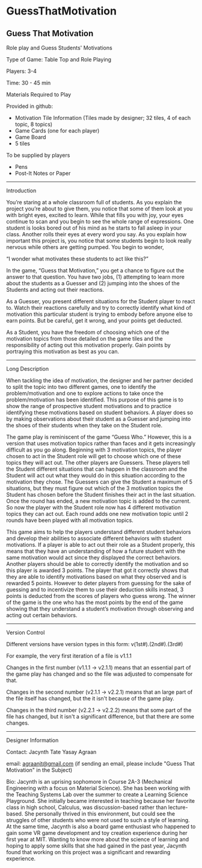 # GuessThatMotivation

Guess That Motivation
-----------------------------------------------------------------------------------------------------------------------------

Role play and Guess Students' Motivations

Type of Game: Table Top and Role Playing

Players: 3-4

Time: 30 - 45 min

Materials Required to Play

Provided in github:
  - Motivation Tile Information (Tiles made by designer; 32 tiles, 4 of each topic, 8 topics)
  - Game Cards (one for each player)
  - Game Board
  - 5 tiles

To be supplied by players
  - Pens
  - Post-It Notes or Paper

-----------------------------------------------------------------------------------------------------------------------------

Introduction

You’re staring at a whole classroom full of students. As you explain the project you’re about to give them, you notice that some of them look at you with bright eyes, excited to learn. While that fills you with joy, your eyes continue to scan and you begin to see the whole range of expressions. One student is looks bored out of his mind as he starts to fall asleep in your class. Another rolls their eyes at every word you say. As you explain how important this project is, you notice that some students begin to look really nervous while others are getting pumped. You begin to wonder, 

“I wonder what motivates these students to act like this?” 

In the game, “Guess that Motivation,” you get a chance to figure out the answer to that question. You have two jobs, (1) attempting to learn more about the students as a Guesser and (2) jumping into the shoes of the Students and acting out their reactions. 

As a Guesser, you present different situations for the Student player to react to. Watch their reactions carefully and try to correctly identify what kind of motivation this particular student is trying to embody before anyone else to earn points. But be careful, get it wrong, and your points get deducted.

As a Student, you have the freedom of choosing which one of the motivation topics from those detailed on the game tiles and the responsibility of acting out this motivation properly. Gain points by portraying this motivation as best as you can.

-----------------------------------------------------------------------------------------------------------------------------

Long Description

When tackling the idea of motivation, the designer and her partner decided to split the topic into two different games, one to identify the problem/motivation and one to explore actions to take once the problem/motivation has been identified. This purpose of this game is to show the range of prospective student motivations and to practice identifying these motivations based on student behaviors. A player does so by making observations about their student as a Guesser and jumping into the shoes of their students when they take on the Student role.

The game play is reminiscent of the game “Guess Who.” However, this is a version that uses motivation topics rather than faces and it gets increasingly difficult as you go along. Beginning with 3 motivation topics, the player chosen to act in the Student role will get to choose which one of these topics they will act out. The other players are Guessers. These players tell the Student different situations that can happen in the classroom and the Student will act out what they would do in this situation according to the motivation they chose. The Guessers can give the Student a maximum of 5 situations, but they must figure out which of the 3 motivation topics the Student has chosen before the Student finishes their act in the last situation. Once the round has ended, a new motivation topic is added to the current. So now the player with the Student role now has 4 different motivation topics they can act out. Each round adds one new motivation topic until 2 rounds have been played with all motivation topics.

This game aims to help the players understand different student behaviors and develop their abilities to associate different behaviors with student motivations. If a player is able to act out their role as a Student properly, this means that they have an understanding of how a future student with the same motivation would act since they displayed the correct behaviors. Another players should be able to correctly identify the motivation and so this player is awarded 3 points. The player that got it correctly shows that they are able to identify motivations based on what they observed and is rewarded 5 points. However to deter players from guessing for the sake of guessing and to incentivize them to use their deduction skills instead, 3 points is deducted from the scores of players who guess wrong. The winner of the game is the one who has the most points by the end of the game showing that they understand a student’s motivation through observing and acting out certain behaviors.

-----------------------------------------------------------------------------------------------------------------------------

Version Control

Different versions have version types in this form: v(1st#).(2nd#).(3rd#)

For example, the very first iteration of a file is v1.1.1

Changes in the first number (v1.1.1 -> v2.1.1) means that an essential part of the game play has changed and so the file was adjusted to compensate for that.

Changes in the second number (v2.1.1 -> v2.2.1) means that an large part of the file itself has changed, but the it isn't because of the game play.

Changes in the third number (v2.2.1 -> v2.2.2) means that some part of the file has changed, but it isn't a significant difference, but that there are some changes.

-----------------------------------------------------------------------------------------------------------------------------

Designer Information

Contact:
Jacynth Tate Yasay Agraan

email: agraanjt@gmail.com
(if sending an email, please include "Guess That Motivation" in the Subject)

Bio:
Jacynth is an uprising sophomore in Course 2A-3 (Mechanical Engineering with a focus on Material Science). She has been working with the Teaching Systems Lab over the summer to create a Learning Science Playground. She initially became interested in teaching because her favorite class in high school, Calculus, was discussion-based rather than lecture-based. She personally thrived in this environment, but could see the struggles of other students who were not used to such a style of learning. At the same time, Jacynth is also a board game enthusiast who happened to gain some VR game development and toy creation experience during her first year at MIT. Wanting to know more about the science of learning and hoping to apply some skills that she had gained in the past year, Jacynth found that working on this project was a significant and rewarding experience.
